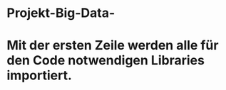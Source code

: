 # Projekt-Big-Data-


# Mit der ersten Zeile werden alle für den Code notwendigen Libraries importiert.